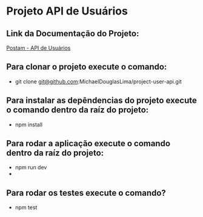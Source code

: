 # Projeto API de Usuários

## Link da Documentação do Projeto:
[Postam - API de Usuários](https://documenter.getpostman.com/view/37451839/2sA3s6GVds)

## Para clonar o projeto execute o comando:

- git clone git@github.com:MichaelDouglasLima/project-user-api.git

## Para instalar as depêndencias do projeto execute o comando dentro da raíz do projeto:

- npm install

## Para rodar a aplicação execute o comando dentro da raíz do projeto:

- npm run dev
- 
## Para rodar os testes execute o comando?

- npm test
